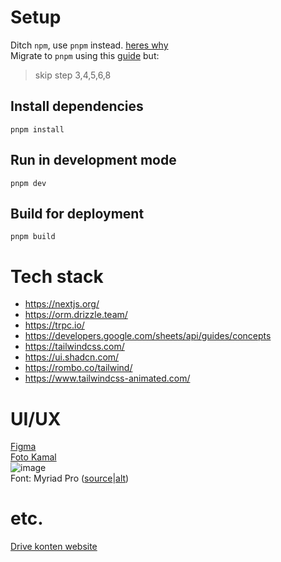 # Setup

Ditch `npm`, use `pnpm` instead. [heres why](https://refine.dev/blog/pnpm-vs-npm-and-yarn)  
Migrate to `pnpm` using this [guide](https://dev.to/andreychernykh/yarn-npm-to-pnpm-migration-guide-2n04) but:

> skip step 3,4,5,6,8

## Install dependencies

`pnpm install`

## Run in development mode

`pnpm dev`

## Build for deployment

`pnpm build`

# Tech stack

- https://nextjs.org/
- https://orm.drizzle.team/
- https://trpc.io/
- https://developers.google.com/sheets/api/guides/concepts
- https://tailwindcss.com/
- https://ui.shadcn.com/
- https://rombo.co/tailwind/
- https://www.tailwindcss-animated.com/

# UI/UX

[Figma](https://www.figma.com/design/xCSY1aDnUW3I28Nw1qgxF2/Design?node-id=15-9&t=h5TqdynwSbykbuMz-0)  
[Foto Kamal](https://drive.google.com/drive/u/2/folders/1VC9QBW-kWwYPRUvosPo4wNRRGVqvgp2N)  
![image](https://github.com/user-attachments/assets/9fa87f66-3bc4-4fa8-9e16-c47c05013d83)  
Font: Myriad Pro ([source](https://fonts.adobe.com/fonts/myriad)|[alt](https://font.download/font/myriad-pro))

# etc.

[Drive konten website](https://drive.google.com/drive/folders/1JOC5M4E3lkpqDcVMPrTlnaoPepNneyLf)
